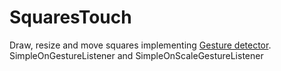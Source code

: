 # SquaresTouch
Draw, resize and move squares
implementing [Gesture detector](https://developer.android.com/reference/android/view/GestureDetector).
SimpleOnGestureListener and SimpleOnScaleGestureListener
